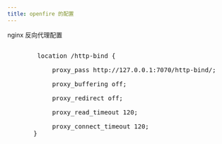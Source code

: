 ```yaml
---
title: openfire 的配置
---
```


nginx 反向代理配置
<pre>

        location /http-bind {

            proxy_pass http://127.0.0.1:7070/http-bind/;

            proxy_buffering off;

            proxy_redirect off;

            proxy_read_timeout 120;

            proxy_connect_timeout 120;
       }
</pre>
